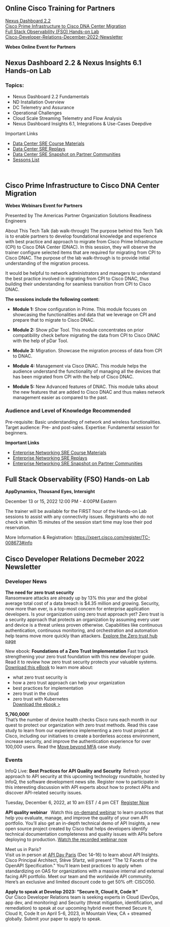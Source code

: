 ## Online Cisco Training for Partners

<a href="#Nexus Dashboard 2.2">Nexus Dashboard 2.2</a>   
<a href="#Cisco Prime Infrastructure to Cisco DNA Center Migration">Cisco Prime Infrastructure to Cisco DNA Center Migration</a>  
<a href="#FSO-Hands-on-Lab">Full Stack Observability (FSO) Hands-on Lab</a>  
<a href="#Cisco-Developer-Relations-December-2022-Newsletter">Cisco-Developer-Relations-December-2022-Newsletter</a>  



**Webex Online Event for Partners**
## <a name="#Nexus Dashboard 2.2"></a>Nexus Dashboard 2.2 & Nexus Insights 6.1 Hands-on Lab

### Topics:
* Nexus Dashboard 2.2 Fundamentals
* ND Installation Overview
* DC Telemetry and Assurance
* Operational Challenges
* Cloud Scale Streaming Telemetry and Flow Analysis
* Nexus Dashboard Insights 6.1, Integrations & Use-Cases Deepdive

Important Links  
* [Data Center SRE Course Materials](https://nam11.safelinks.protection.outlook.com/?url=https%3A%2F%2Fcommunity.cisco.com%2Ft5%2Fdata-center-knowledge-base%2Fdata-center-solutions-readiness-engineers-training-documents%2Fta-p%2F3632725&data=05%7C01%7Cmhubbard%40vectorusa.com%7C38d769f07f1641f51fb308dad6ea54e1%7C2a362dd8a9894573b06cb9515bfe5448%7C1%7C0%7C638058599204098980%7CUnknown%7CTWFpbGZsb3d8eyJWIjoiMC4wLjAwMDAiLCJQIjoiV2luMzIiLCJBTiI6Ik1haWwiLCJXVCI6Mn0%3D%7C3000%7C%7C%7C&sdata=yGvAUoJ2hsetAHT9ANy9etCH9fOcyJNtERzmnzyg3Wg%3D&reserved=0)  
* [Data Center SRE Replays](https://nam11.safelinks.protection.outlook.com/?url=https%3A%2F%2Fcommunity.cisco.com%2Ft5%2Fdata-center-knowledge-base%2Fdata-center-solutions-readiness-engineers-replays%2Fta-p%2F3633954&data=05%7C01%7Cmhubbard%40vectorusa.com%7C38d769f07f1641f51fb308dad6ea54e1%7C2a362dd8a9894573b06cb9515bfe5448%7C1%7C0%7C638058599204098980%7CUnknown%7CTWFpbGZsb3d8eyJWIjoiMC4wLjAwMDAiLCJQIjoiV2luMzIiLCJBTiI6Ik1haWwiLCJXVCI6Mn0%3D%7C3000%7C%7C%7C&sdata=zwsPckfufjgCqLdu%2FfaxLzrp%2F%2BgtU7mFvK34rOWNW0c%3D&reserved=0)  
* [Data Center SRE Snapshot on Partner Communities](https://nam11.safelinks.protection.outlook.com/?url=https%3A%2F%2Fcommunity.cisco.com%2Ft5%2Fdata-center-knowledge-base%2Fdata-center-solutions-readiness-engineers-training-amp%2Fta-p%2F3614977&data=05%7C01%7Cmhubbard%40vectorusa.com%7C38d769f07f1641f51fb308dad6ea54e1%7C2a362dd8a9894573b06cb9515bfe5448%7C1%7C0%7C638058599204098980%7CUnknown%7CTWFpbGZsb3d8eyJWIjoiMC4wLjAwMDAiLCJQIjoiV2luMzIiLCJBTiI6Ik1haWwiLCJXVCI6Mn0%3D%7C3000%7C%7C%7C&sdata=U8NkOM1K5h%2BzATpC9FKDQaNrVskBrHSAUrLY%2F3XfGQc%3D&reserved=0)  
* [Sessons List](https://nam11.safelinks.protection.outlook.com/?url=https%3A%2F%2Fxpert.cisco.com%2Fregister%2FTC-008719&data=05%7C01%7Cmhubbard%40vectorusa.com%7C38d769f07f1641f51fb308dad6ea54e1%7C2a362dd8a9894573b06cb9515bfe5448%7C1%7C0%7C638058599204098980%7CUnknown%7CTWFpbGZsb3d8eyJWIjoiMC4wLjAwMDAiLCJQIjoiV2luMzIiLCJBTiI6Ik1haWwiLCJXVCI6Mn0%3D%7C3000%7C%7C%7C&sdata=hezO0XbCwcMXfhgRZlAl7LgEeJjLazXw5cglRowWFXU%3D&reserved=0)

</br>

## <a name="Cisco Prime Infrastructure to Cisco DNA Center Migration">Cisco Prime Infrastructure to Cisco DNA Center Migration</a>

**Webex Webinars Event for Partners**  
 

Presented by
The Americas Partner Organization
Solutions Readiness Engineers

About This Tech Talk (lab walk-through)
The purpose behind this Tech Talk is to enable partners to develop foundational knowledge and experience with best practice and approach to migrate from Cisco Prime Infrastructure (CPI) to Cisco DNA Center (DNAC).  In this session, they will observe the trainer configure selected items that are required for migrating from CPI to Cisco DNAC. The purpose of the lab walk-through is to provide initial understanding of the migration process.
 
It would be helpful to network administrators and managers to understand the best practice involved in migrating from CPI to Cisco DNAC, thus building their understanding for seamless transition from CPI to Cisco DNAC.
 
**The sessions include the following content:**
 
* **Module 1:**  Show configuration in Prime.  This module focuses on showcasing the functionalities and data that we leverage on CPI and prepare that to migrate to Cisco DNAC.
 
* **Module 2:**  Show pDar Tool.  This module concentrates on prior compatibility check before migrating the data from CPI to Cisco DNAC with the help of pDar Tool.
 
* **Module 3:**  Migration.  Showcase the migration process of data from CPI to DNAC.
 
* **Module 4:**  Management via Cisco DNAC.  This module helps the audience understand the functionality of managing all the devices that has been migrated from CPI with the help of Cisco DNAC.
 
* **Module 5:**  New Advanced features of DNAC.  This module talks about the new features that are added to Cisco DNAC and thus makes network management easier as compared to the past.
 
### Audience and Level of Knowledge Recommended
Pre-requisite: Basic understanding of network and wireless functionalities.  
Target audience: Pre- and post-sales.
Expertise: Fundamental session for beginners.

**Important Links**  
* [Enterprise Networking SRE Course Materials](https://nam11.safelinks.protection.outlook.com/?url=https%3A%2F%2Fcommunity.cisco.com%2Ft5%2Fnetwork-architecture-knowledge%2Fenterprise-networking-solutions-readiness-engineers-training%2Fta-p%2F3612472&data=05%7C01%7Cmhubbard%40vectorusa.com%7Cf0b7a018ed6f496d4c4a08dad6f9bb55%7C2a362dd8a9894573b06cb9515bfe5448%7C1%7C0%7C638058665342901051%7CUnknown%7CTWFpbGZsb3d8eyJWIjoiMC4wLjAwMDAiLCJQIjoiV2luMzIiLCJBTiI6Ik1haWwiLCJXVCI6Mn0%3D%7C3000%7C%7C%7C&sdata=KSwDguYVUY18%2Bc%2BALa1XBPto6FWArU7DP1KiGsRq32g%3D&reserved=0)  
* [Enterprise Networking SRE Replays](https://nam11.safelinks.protection.outlook.com/?url=https%3A%2F%2Fcommunity.cisco.com%2Ft5%2Fnetwork-architecture-knowledge%2Fenterprise-networks-solutions-readiness-engineers-replays%2Fta-p%2F3612562&data=05%7C01%7Cmhubbard%40vectorusa.com%7Cf0b7a018ed6f496d4c4a08dad6f9bb55%7C2a362dd8a9894573b06cb9515bfe5448%7C1%7C0%7C638058665342901051%7CUnknown%7CTWFpbGZsb3d8eyJWIjoiMC4wLjAwMDAiLCJQIjoiV2luMzIiLCJBTiI6Ik1haWwiLCJXVCI6Mn0%3D%7C3000%7C%7C%7C&sdata=YR6Q9CApFvfdQ8wzqgP7sdBU%2Bb4BuiBjq4KByuUzdec%3D&reserved=0)  
* [Enterprise Networking SRE Snapshot on Partner Communities](https://nam11.safelinks.protection.outlook.com/?url=https%3A%2F%2Fcommunity.cisco.com%2Ft5%2Fnetwork-architecture-knowledge%2Fenterprise-networking-amp-security-solutions-readiness-engineers%2Fta-p%2F3612766&data=05%7C01%7Cmhubbard%40vectorusa.com%7Cf0b7a018ed6f496d4c4a08dad6f9bb55%7C2a362dd8a9894573b06cb9515bfe5448%7C1%7C0%7C638058665342901051%7CUnknown%7CTWFpbGZsb3d8eyJWIjoiMC4wLjAwMDAiLCJQIjoiV2luMzIiLCJBTiI6Ik1haWwiLCJXVCI6Mn0%3D%7C3000%7C%7C%7C&sdata=FHCbVEja55awRBrPBaviNeRIlk8GlNouNiD97yTYY0w%3D&reserved=0)  
 

## <a name="FSO-Hands-on-Lab">Full Stack Observability (FSO) Hands-on Lab</a>

**AppDynamics, Thousand Eyes, Intersight**
 
December 13 or 15, 2022
12:00 PM - 4:00PM Eastern
 
The trainer will be available for the FIRST hour of the Hands-on Lab sessions to assist with any connectivity issues. Registrants who do not check in within 15 minutes of the session start time may lose their pod reservation.
 
More Information & Registration:  https://xpert.cisco.com/register/TC-008673#info


## <a name="Cisco-Developer-Relations-December-2022-Newsletter">Cisco Developer Relations Decmeber 2022 Newsletter</a>
 

### Developer News  
**The need for zero trust security**  
Ransomware attacks are already up by 13% this year and the global average total cost of a data breach is $4.35 million and growing. Security, now more than ever, is a top-most concern for enterprise application developers. Is your organization using zero trust approach yet? Zero trust is a security approach that protects an organization by assuming every user and device is a threat unless proven otherwise. Capabilities like continuous authentication, continuous monitoring, and orchestration and automation help teams move more quickly than attackers. [Explore the Zero trust hub page](https://nam11.safelinks.protection.outlook.com/?url=https%3A%2F%2Ftrkg.cisco.com%2FODY3LUZTQy0yODIAAAGIgjUadaX88QOeDCKivsiwfER1Mf8iRZEyCzqNmOmGL8Rf1U0RUZeGqNrnj_IC0gEplVxcD4Q%3D&data=05%7C01%7Cmhubbard%40vectorusa.com%7C53954a23b56f423e486408dad6e25ffe%7C2a362dd8a9894573b06cb9515bfe5448%7C1%7C0%7C638058565036319213%7CUnknown%7CTWFpbGZsb3d8eyJWIjoiMC4wLjAwMDAiLCJQIjoiV2luMzIiLCJBTiI6Ik1haWwiLCJXVCI6Mn0%3D%7C3000%7C%7C%7C&sdata=NVqCu%2BG80PbWooO8JZILEpEVL%2Bxis8RZFIVzFP7H0gM%3D&reserved=0)

New ebook: **Foundations of a Zero Trust Implementation**
Fast track strengthening your zero trust foundation with this new developer guide. Read it to review how zero trust security protects your valuable systems. [Download this eBook](https://nam11.safelinks.protection.outlook.com/?url=https%3A%2F%2Ftrkg.cisco.com%2FODY3LUZTQy0yODIAAAGIgjUadJjCq5iMOl0rWZjlgIH5SBYvEZY5OkqGEazNCoiBqTo01kEsZftWS2EFt-Ol35y-_KQ%3D&data=05%7C01%7Cmhubbard%40vectorusa.com%7C53954a23b56f423e486408dad6e25ffe%7C2a362dd8a9894573b06cb9515bfe5448%7C1%7C0%7C638058565036319213%7CUnknown%7CTWFpbGZsb3d8eyJWIjoiMC4wLjAwMDAiLCJQIjoiV2luMzIiLCJBTiI6Ik1haWwiLCJXVCI6Mn0%3D%7C3000%7C%7C%7C&sdata=P8Ai4sLNr8xuebdwVxORrsuadT%2BFGlCbW3hbmv0bIH8%3D&reserved=0) to learn more about:  

* what zero trust security is  
* how a zero trust approach can help your organization  
* best practices for implementation  
* zero trust in the cloud  
* zero trust with Kubernetes  
[Download the ebook >](https://nam11.safelinks.protection.outlook.com/?url=https%3A%2F%2Ftrkg.cisco.com%2FODY3LUZTQy0yODIAAAGIgjUadJjCq5iMOl0rWZjlgIH5SBYvEZY5OkqGEazNCoiBqTo01kEsZftWS2EFt-Ol35y-_KQ%3D&data=05%7C01%7Cmhubbard%40vectorusa.com%7C53954a23b56f423e486408dad6e25ffe%7C2a362dd8a9894573b06cb9515bfe5448%7C1%7C0%7C638058565036319213%7CUnknown%7CTWFpbGZsb3d8eyJWIjoiMC4wLjAwMDAiLCJQIjoiV2luMzIiLCJBTiI6Ik1haWwiLCJXVCI6Mn0%3D%7C3000%7C%7C%7C&sdata=P8Ai4sLNr8xuebdwVxORrsuadT%2BFGlCbW3hbmv0bIH8%3D&reserved=0)

**5,760,000!**  
That’s the number of device health checks Cisco runs each month in our quest to protect our organization with zero trust methods. Read this case study to learn from our experience implementing a zero trust project at Cisco, including our initiatives to create a borderless access environment, increase security, and improve the authentication experience for over 100,000 users. 
Read the [Move beyond MFA](https://nam11.safelinks.protection.outlook.com/?url=https%3A%2F%2Ftrkg.cisco.com%2FODY3LUZTQy0yODIAAAGIgjUadUlfWhijK-piKXfBbJruTG2H42zt3nvZkqTXyt9N1aadqgMclysM5Y0CXX-a3NIxzPw%3D&data=05%7C01%7Cmhubbard%40vectorusa.com%7C53954a23b56f423e486408dad6e25ffe%7C2a362dd8a9894573b06cb9515bfe5448%7C1%7C0%7C638058565036319213%7CUnknown%7CTWFpbGZsb3d8eyJWIjoiMC4wLjAwMDAiLCJQIjoiV2luMzIiLCJBTiI6Ik1haWwiLCJXVCI6Mn0%3D%7C3000%7C%7C%7C&sdata=g6jed5y1SXniPivdD6FIC29XUb2Y2ifqCrC0flmqt%2FM%3D&reserved=0) case study.

### Events  
InfoQ Live: **Best Practices for API Quality and Security** 
Refresh your approach to API security at this upcoming technology roundtable, hosted by InfoQ, the software development news site. Register now to participate in this interesting discussion with API experts about how to protect APIs and discover API-related security issues. 

Tuesday, December 6, 2022, at 10 am EST / 4 pm CET  
[Register Now](https://nam11.safelinks.protection.outlook.com/?url=https%3A%2F%2Ftrkg.cisco.com%2FODY3LUZTQy0yODIAAAGIgjUadYOGDOcuPjx2LFsez7vBdQT-PWt8STUwFjVyvf0oj_IKe1ootE_6NGnc69Iz6Rc2bzI%3D&data=05%7C01%7Cmhubbard%40vectorusa.com%7C53954a23b56f423e486408dad6e25ffe%7C2a362dd8a9894573b06cb9515bfe5448%7C1%7C0%7C638058565036319213%7CUnknown%7CTWFpbGZsb3d8eyJWIjoiMC4wLjAwMDAiLCJQIjoiV2luMzIiLCJBTiI6Ik1haWwiLCJXVCI6Mn0%3D%7C3000%7C%7C%7C&sdata=uKBPWsir6AxQG7Uf0ApML4bLEvZSnAFjMAzYdtqJAbI%3D&reserved=0)  

**API quality webinar**    
Watch this [on-demand webinar](https://nam11.safelinks.protection.outlook.com/?url=https%3A%2F%2Ftrkg.cisco.com%2FODY3LUZTQy0yODIAAAGIgjUadWiVncLrKztBcUpshmhR3j-AZ_KNCng4lLTyAT0v5sT45Si_cnLKs9cJboftHFZvLJE%3D&data=05%7C01%7Cmhubbard%40vectorusa.com%7C53954a23b56f423e486408dad6e25ffe%7C2a362dd8a9894573b06cb9515bfe5448%7C1%7C0%7C638058565036319213%7CUnknown%7CTWFpbGZsb3d8eyJWIjoiMC4wLjAwMDAiLCJQIjoiV2luMzIiLCJBTiI6Ik1haWwiLCJXVCI6Mn0%3D%7C3000%7C%7C%7C&sdata=IgzESvVr%2BT4MidRoAUUhXK17bwmtPeoYy2sLGBvOnOo%3D&reserved=0) to learn practices that help you evaluate, manage, and improve the quality of your own API portfolio. You’ll also get an in-depth technical demo of API Insights, a new open source project created by Cisco that helps developers identify technical documentation completeness and quality issues with APIs before deploying to production. 
[Watch the recorded webinar now](https://nam11.safelinks.protection.outlook.com/?url=https%3A%2F%2Ftrkg.cisco.com%2FODY3LUZTQy0yODIAAAGIgjUadWiVncLrKztBcUpshmhR3j-AZ_KNCng4lLTyAT0v5sT45Si_cnLKs9cJboftHFZvLJE%3D&data=05%7C01%7Cmhubbard%40vectorusa.com%7C53954a23b56f423e486408dad6e25ffe%7C2a362dd8a9894573b06cb9515bfe5448%7C1%7C0%7C638058565036319213%7CUnknown%7CTWFpbGZsb3d8eyJWIjoiMC4wLjAwMDAiLCJQIjoiV2luMzIiLCJBTiI6Ik1haWwiLCJXVCI6Mn0%3D%7C3000%7C%7C%7C&sdata=IgzESvVr%2BT4MidRoAUUhXK17bwmtPeoYy2sLGBvOnOo%3D&reserved=0)  

Meet us in Paris?  
Visit us in person at [API Day Paris](https://nam11.safelinks.protection.outlook.com/?url=https%3A%2F%2Ftrkg.cisco.com%2FODY3LUZTQy0yODIAAAGIgjUadB69ITTvupFvt4AdiYMtOBRKOTF3S8sIkcetprfoIQ6RgmbWjZC4ZTQCNw7Lr4MbGaQ%3D&data=05%7C01%7Cmhubbard%40vectorusa.com%7C53954a23b56f423e486408dad6e25ffe%7C2a362dd8a9894573b06cb9515bfe5448%7C1%7C0%7C638058565036475430%7CUnknown%7CTWFpbGZsb3d8eyJWIjoiMC4wLjAwMDAiLCJQIjoiV2luMzIiLCJBTiI6Ik1haWwiLCJXVCI6Mn0%3D%7C3000%7C%7C%7C&sdata=7iP09Pz5A6JxrS6phQlth4sfAnSfddQ%2BStrnPe3IfKY%3D&reserved=0) (Dec 14–16) to learn about API Insights. Cisco Principal Architect, Stève Sfartz, will present "The 12 Facets of the OpenAPI Specification.​" You’ll learn best practices to apply when standardizing on OAS for organizations with a massive internal and external facing API portfolio.​ Meet our team and the worldwide API community. Here’s an exclusive and limited discount code to get 50% off: CISCO50.

**Apply to speak at Develop 2023: “Secure It, Cloud It, Code It”**  
Our Cisco Developer Relations team is seeking experts in Cloud (DevOps, app dev, and monitoring) and Security (threat mitigation, identification, and remediation) to speak at our upcoming hybrid event themed Secure It, Cloud It, Code It on April 5-6, 2023, in Mountain View, CA + streamed globally. Submit your paper to apply to speak.
